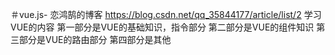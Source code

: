 ＃vue.js-
 恋鸿鹄的博客  https://blog.csdn.net/qq_35844177/article/list/2
学习VUE的内容
第一部分是VUE的基础知识，指令部分
第二部分是VUE的组件知识
第三部分是VUE的路由部分
第四部分是其他
